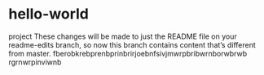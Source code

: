 # hello-world
project
These changes will be made to just the README file on your readme-edits branch, so now this branch contains content that’s different from master.
fberobkrebprenbprinbrirjoebnfsivjmwrpbribwrnborwbrwb
rgrnwrpinviwnb
